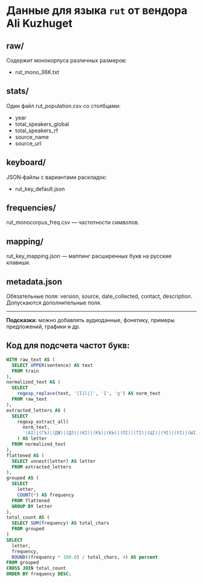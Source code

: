 # Данные для языка `rut` от вендора Ali Kuzhuget

## raw/
Содержит монокорпуса различных размеров:
- rut_mono_36K.txt

## stats/
Один файл rut_population.csv со столбцами:
- year
- total_speakers_global
- total_speakers_rf
- source_name
- source_url

## keyboard/
JSON‑файлы с вариантами раскладок:
- rut_key_default.json

## frequencies/
rut_monocorpus_freq.csv — частотности символов.

## mapping/
rut_key_mapping.json — маппинг расширенных букв на русские клавиши.

## metadata.json
Обязательные поля: version, source, date_collected, contact, description.
Допускаются дополнительные поля.

---  
**Подсказка:** можно добавлять аудиоданные, фонетику, примеры предложений, графики и др.

## Код для подсчета частот букв: 

```sql
WITH raw_text AS (
  SELECT UPPER(sentence) AS text
  FROM train
),
normalized_text AS (
  SELECT
    regexp_replace(text, '[I1l|]', 'Ӏ', 'g') AS norm_text
  FROM raw_text
),
extracted_letters AS (
  SELECT
    regexp_extract_all(
      norm_text,
      '(АI)|(ГЪ)|(ДЖ)|(ДЗ)|(КI)|(КЪ)|(КЬ)|(ПI)|(ТI)|(ЦI)|(ЧI)|(УI)|(ЫI)|([АБВГДЕЁЖЗИЙКЛМНОПРСТУФХЦЧШЩЪЫЬЭЮЯ])'
    ) AS letter
  FROM normalized_text
),
flattened AS (
  SELECT unnest(letter) AS letter
  FROM extracted_letters
),
grouped AS (
  SELECT
    letter,
    COUNT(*) AS frequency
  FROM flattened
  GROUP BY letter
),
total_count AS (
  SELECT SUM(frequency) AS total_chars
  FROM grouped
)
SELECT
  letter,
  frequency,
  ROUND((frequency * 100.0) / total_chars, 4) AS percent
FROM grouped
CROSS JOIN total_count
ORDER BY frequency DESC;
```